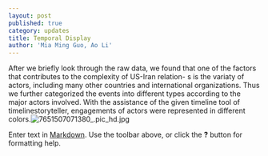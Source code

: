 ```yaml
---
layout: post
published: true
category: updates
title: Temporal Display
author: 'Mia Ming Guo, Ao Li'
---
```

After we briefly look through the raw data, we found that one of the factors that contributes to the complexity of US-Iran relation- s is the variaty of actors, including many other countries and international organizations. Thus we further categorized the events into different types according to the major actors involved. With the assistance of the given timeline tool of timelinestoryteller, engagements of actors were represented in different colors.![7651507071380_.pic_hd.jpg]({{site.baseurl}}/assets/7651507071380_.pic_hd.jpg)


Enter text in [Markdown](http://daringfireball.net/projects/markdown/). Use the toolbar above, or click the **?** button for formatting help.
